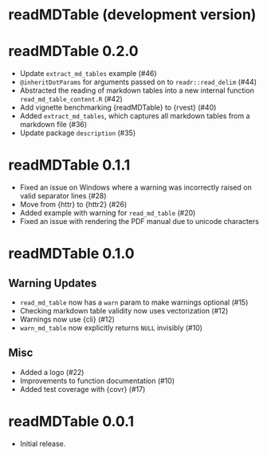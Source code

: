 # readMDTable (development version)

# readMDTable 0.2.0

* Update `extract_md_tables` example (#46)
* `@inheritDotParams` for arguments passed on to `readr::read_delim` (#44)
* Abstracted the reading of markdown tables into a new internal function `read_md_table_content.R` (#42)
* Add vignette benchmarking {readMDTable} to {rvest} (#40)
* Added `extract_md_tables`, which captures all markdown tables from a markdown file (#36)
* Update package `description` (#35)

# readMDTable 0.1.1

* Fixed an issue on Windows where a warning was incorrectly raised on valid separator lines (#28)
* Move from {httr} to {httr2} (#26)
* Added example with warning for `read_md_table` (#20)
* Fixed an issue with rendering the PDF manual due to unicode characters 

# readMDTable 0.1.0

## Warning Updates

* `read_md_table` now has a `warn` param to make warnings optional (#15)
* Checking markdown table validity now uses vectorization (#12)
* Warnings now use {cli} (#12)
* `warn_md_table` now explicitly returns `NULL` invisibly (#10)

## Misc

* Added a logo (#22)
* Improvements to function documentation (#10)
* Added test coverage with {covr} (#17)

# readMDTable 0.0.1

* Initial release.
